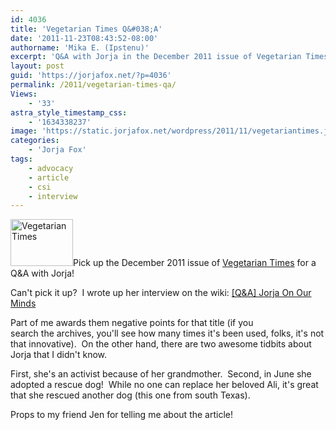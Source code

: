 ```yaml
---
id: 4036
title: 'Vegetarian Times Q&#038;A'
date: '2011-11-23T08:43:52-08:00'
authorname: 'Mika E. (Ipstenu)'
excerpt: 'Q&A with Jorja in the December 2011 issue of Vegetarian Times gives an insight to why Jorja is an activist, and also news about a new member of her four-legged family!'
layout: post
guid: 'https://jorjafox.net/?p=4036'
permalink: /2011/vegetarian-times-qa/
Views:
    - '33'
astra_style_timestamp_css:
    - '1634338237'
image: 'https://static.jorjafox.net/wordpress/2011/11/vegetariantimes.jpg'
categories:
    - 'Jorja Fox'
tags:
    - advocacy
    - article
    - csi
    - interview
---
```


<img class="alignleft size-thumbnail wp-image-4037" title="Vegetarian Times" src="//static.jorjafox.net/wordpress/2011/11/vegetariantimes-210x140.jpg" alt="Vegetarian Times" width="100" height="75" />Pick up the December 2011 issue of <a href="http://www.vegetariantimes.com/">Vegetarian Times</a> for a Q&amp;A with Jorja!

Can't pick it up?  I wrote up her interview on the wiki: <a href="https://jorjafox.net/wiki/Vegetarian_Times_(December_2011)">[Q&amp;A] Jorja On Our Minds</a>

Part of me awards them negative points for that title (if you search the archives, you'll see how many times it's been used, folks, it's not that innovative).  On the other hand, there are two awesome tidbits about Jorja that I didn't know.

First, she's an activist because of her grandmother.  Second, in June she adopted a rescue dog!  While no one can replace her beloved Ali, it's great that she rescued another dog (this one from south Texas).

Props to my friend Jen for telling me about the article!
